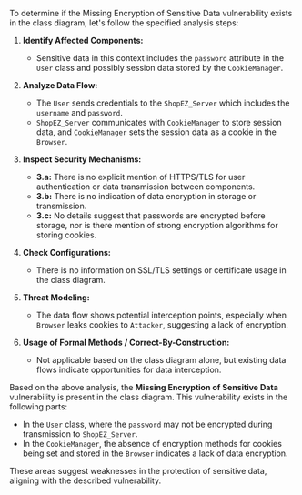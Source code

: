 To determine if the Missing Encryption of Sensitive Data vulnerability exists in the class diagram, let's follow the specified analysis steps:

1. **Identify Affected Components:**
   - Sensitive data in this context includes the `password` attribute in the `User` class and possibly session data stored by the `CookieManager`.

2. **Analyze Data Flow:**
   - The `User` sends credentials to the `ShopEZ_Server` which includes the `username` and `password`. 
   - `ShopEZ_Server` communicates with `CookieManager` to store session data, and `CookieManager` sets the session data as a cookie in the `Browser`.

3. **Inspect Security Mechanisms:**
   - **3.a:** There is no explicit mention of HTTPS/TLS for user authentication or data transmission between components.
   - **3.b:** There is no indication of data encryption in storage or transmission.
   - **3.c:** No details suggest that passwords are encrypted before storage, nor is there mention of strong encryption algorithms for storing cookies.

4. **Check Configurations:**
   - There is no information on SSL/TLS settings or certificate usage in the class diagram.

5. **Threat Modeling:**
   - The data flow shows potential interception points, especially when `Browser` leaks cookies to `Attacker`, suggesting a lack of encryption.

6. **Usage of Formal Methods / Correct-By-Construction:**
   - Not applicable based on the class diagram alone, but existing data flows indicate opportunities for data interception.

Based on the above analysis, the **Missing Encryption of Sensitive Data** vulnerability is present in the class diagram. This vulnerability exists in the following parts:

- In the `User` class, where the `password` may not be encrypted during transmission to `ShopEZ_Server`.
- In the `CookieManager`, the absence of encryption methods for cookies being set and stored in the `Browser` indicates a lack of data encryption.

These areas suggest weaknesses in the protection of sensitive data, aligning with the described vulnerability.